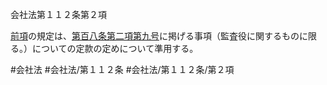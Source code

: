 会社法第１１２条第２項

[前項](会社法＿＿＿＿第１１２条第１項)の規定は、[第百八条第二項第九号](会社法＿＿＿＿第１０８条第２項第９号)に掲げる事項（監査役に関するものに限る。）についての定款の定めについて準用する。

#会社法
#会社法/第１１２条
#会社法/第１１２条/第２項
